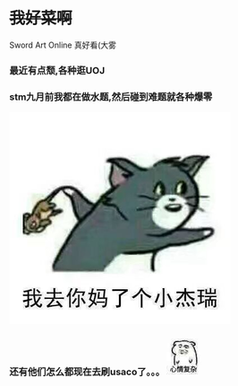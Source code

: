 # <del>我好菜啊</del>
Sword Art Online 真好看(大雾
### 最近有点颓,各种逛UOJ
### stm九月前我都在做水题,然后碰到难题就各种爆零
![](/img/我去你妈.jpg)
### 还有他们怎么都现在去刷usaco了。。。 ![](/img/心情复杂.jpg)
